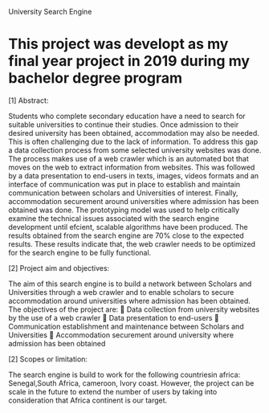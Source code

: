 University Search Engine

This project was developt as my final year project in 2019 during my bachelor degree program
========================

[1] Abstract:

Students who complete secondary education have a need to search for suitable universities to
continue their studies. Once admission to their desired university has been obtained,
accommodation may also be needed. This is often challenging due to the lack of information.
To address this gap a data collection process from some selected university websites was done.
The process makes use of a web crawler which is an automated bot that moves on the web to
extract information from websites. This was followed by a data presentation to end-users in
texts, images, videos formats and an interface of communication was put in place to establish
and maintain communication between scholars and Universities of interest. Finally,
accommodation securement around universities where admission has been obtained was done.
The prototyping model was used to help critically examine the technical issues associated
with the search engine development until efcient, scalable algorithms have been produced.
The results obtained from the search engine are 70% close to the expected results. These results
indicate that, the web crawler needs to be optimized for the search engine to be fully functional.

[2] Project aim and objectives:

The aim of this search engine is to build a network between Scholars and Universities through a
web crawler and to enable scholars to secure accommodation around universities where
admission has been obtained.
The objectives of the project are:
 Data collection from university websites by the use of a web crawler
 Data presentation to end-users
 Communication establishment and maintenance between Scholars and Universities
 Accommodation securement around university where admission has been obtained


[2] Scopes or limitation:

The search engine is build to work for the following countriesin africa: Senegal,South Africa, cameroon, Ivory coast.
However, the project can be scale in the future to extend the number of users by taking into
consideration that Africa continent is our target.
